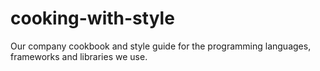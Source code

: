# cooking-with-style
Our company cookbook and style guide for the programming languages, frameworks and libraries we use.
